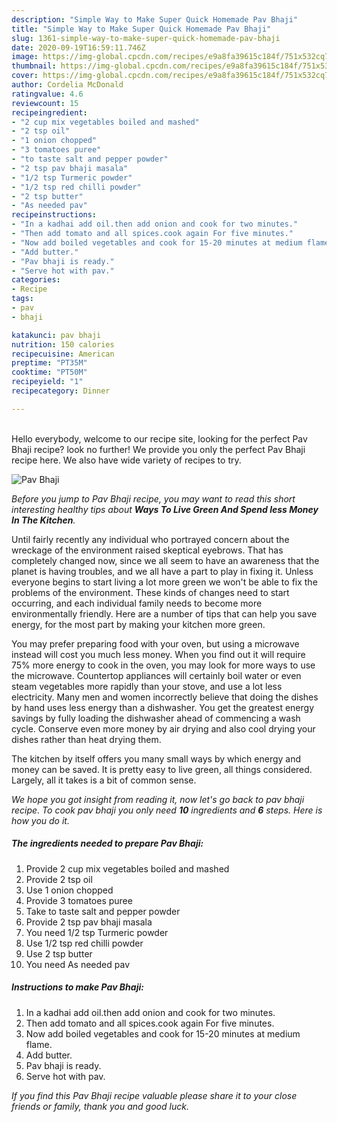 ```yaml
---
description: "Simple Way to Make Super Quick Homemade Pav Bhaji"
title: "Simple Way to Make Super Quick Homemade Pav Bhaji"
slug: 1361-simple-way-to-make-super-quick-homemade-pav-bhaji
date: 2020-09-19T16:59:11.746Z
image: https://img-global.cpcdn.com/recipes/e9a8fa39615c184f/751x532cq70/pav-bhaji-recipe-main-photo.jpg
thumbnail: https://img-global.cpcdn.com/recipes/e9a8fa39615c184f/751x532cq70/pav-bhaji-recipe-main-photo.jpg
cover: https://img-global.cpcdn.com/recipes/e9a8fa39615c184f/751x532cq70/pav-bhaji-recipe-main-photo.jpg
author: Cordelia McDonald
ratingvalue: 4.6
reviewcount: 15
recipeingredient:
- "2 cup mix vegetables boiled and mashed"
- "2 tsp oil"
- "1 onion chopped"
- "3 tomatoes puree"
- "to taste salt and pepper powder"
- "2 tsp pav bhaji masala"
- "1/2 tsp Turmeric powder"
- "1/2 tsp red chilli powder"
- "2 tsp butter"
- "As needed pav"
recipeinstructions:
- "In a kadhai add oil.then add onion and cook for two minutes."
- "Then add tomato and all spices.cook again For five minutes."
- "Now add boiled vegetables and cook for 15-20 minutes at medium flame."
- "Add butter."
- "Pav bhaji is ready."
- "Serve hot with pav."
categories:
- Recipe
tags:
- pav
- bhaji

katakunci: pav bhaji 
nutrition: 150 calories
recipecuisine: American
preptime: "PT35M"
cooktime: "PT50M"
recipeyield: "1"
recipecategory: Dinner

---
```

<br>
Hello everybody, welcome to our recipe site, looking for the perfect Pav Bhaji recipe? look no further! We provide you only the perfect Pav Bhaji recipe here. We also have wide variety of recipes to try.
<br>


![Pav Bhaji](https://img-global.cpcdn.com/recipes/e9a8fa39615c184f/751x532cq70/pav-bhaji-recipe-main-photo.jpg)

<i>Before you jump to Pav Bhaji recipe, you may want to read this short interesting healthy tips about 
<strong>Ways To Live Green And Spend less Money In The Kitchen</strong>.</i>
</br>

Until fairly recently any individual who portrayed concern about the wreckage of the environment raised skeptical eyebrows. That has completely changed now, since we all seem to have an awareness that the planet is having troubles, and we all have a part to play in fixing it. Unless everyone begins to start living a lot more green we won't be able to fix the problems of the environment. These kinds of changes need to start occurring, and each individual family needs to become more environmentally friendly. Here are a number of tips that can help you save energy, for the most part by making your kitchen more green.

You may prefer preparing food with your oven, but using a microwave instead will cost you much less money. When you find out it will require 75% more energy to cook in the oven, you may look for more ways to use the microwave. Countertop appliances will certainly boil water or even steam vegetables more rapidly than your stove, and use a lot less electricity. Many men and women incorrectly believe that doing the dishes by hand uses less energy than a dishwasher. You get the greatest energy savings by fully loading the dishwasher ahead of commencing a wash cycle. Conserve even more money by air drying and also cool drying your dishes rather than heat drying them.

The kitchen by itself offers you many small ways by which energy and money can be saved. It is pretty easy to live green, all things considered. Largely, all it takes is a bit of common sense.


<i>We hope you got insight from reading it, now let's go back to pav bhaji recipe. To cook pav bhaji you only need <strong>10</strong> ingredients and <strong>6</strong> steps. Here is how you do it.
</i>

##### The ingredients needed to prepare Pav Bhaji:

1. Provide 2 cup mix vegetables boiled and mashed
1. Provide 2 tsp oil
1. Use 1 onion chopped
1. Provide 3 tomatoes puree
1. Take to taste salt and pepper powder
1. Provide 2 tsp pav bhaji masala
1. You need 1/2 tsp Turmeric powder
1. Use 1/2 tsp red chilli powder
1. Use 2 tsp butter
1. You need As needed pav


##### Instructions to make Pav Bhaji:

1. In a kadhai add oil.then add onion and cook for two minutes.
1. Then add tomato and all spices.cook again For five minutes.
1. Now add boiled vegetables and cook for 15-20 minutes at medium flame.
1. Add butter.
1. Pav bhaji is ready.
1. Serve hot with pav.


<i>If you find this Pav Bhaji recipe valuable please share it to your close friends or family, thank you and good luck.</i>
